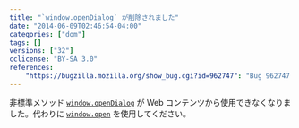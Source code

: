 ```yaml
---
title: "`window.openDialog` が削除されました"
date: "2014-06-09T02:46:54-04:00"
categories: ["dom"]
tags: []
versions: ["32"]
cclicense: "BY-SA 3.0"
references:
    "https://bugzilla.mozilla.org/show_bug.cgi?id=962747": "Bug 962747 – Hide Window.openDialog from content"
---
```

非標準メソッド [`window.openDialog`](https://developer.mozilla.org/ja/docs/Web/API/window.openDialog) が Web コンテンツから使用できなくなりました。代わりに [`window.open`](https://developer.mozilla.org/ja/docs/Web/API/window.open) を使用してください。
